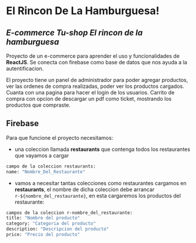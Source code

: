 # El Rincon De La Hamburguesa!
## _E-commerce Tu-shop El rincon de la hamburguesa_
Proyecto de un e-commerce para aprender el uso y funcionalidades de **ReactJS**. 
Se conecta con firebase como base de datos que nos ayuda a la autentificacion.

El proyecto tiene un panel de administrador para poder agregar productos, ver las ordenes de compra realizadas, poder ver los productos cargados.
Cuanta con una pagina para hacer el login de los usuarios.
Carrito de compra con opcion de descargar un pdf como ticket, mostrando los productos que compraste.

## Firebase 

Para que funcione el proyecto necesitamos:
- una coleccion llamada **restaurants** que contenga todos los restaurantes que vayamos a cargar

```sh
campo de la coleccion restaurants:
name: "Nombre_Del_Restaurante"
```
- vamos a necesitar tantas colecciones como restaurantes cargamos en **restaurants**, el nombre de dicha coleccion debe arrancar `r-${nombre_del_restaurante}`, en esta cargaremos los productos del restaurante:

```sh
campos de la coleccion r-nombre_del_restaurante:
title: "Nombre del producto"
category: "Categoria del producto"
description: "Descripcion del producto"
price: "Precio del producto"
```
